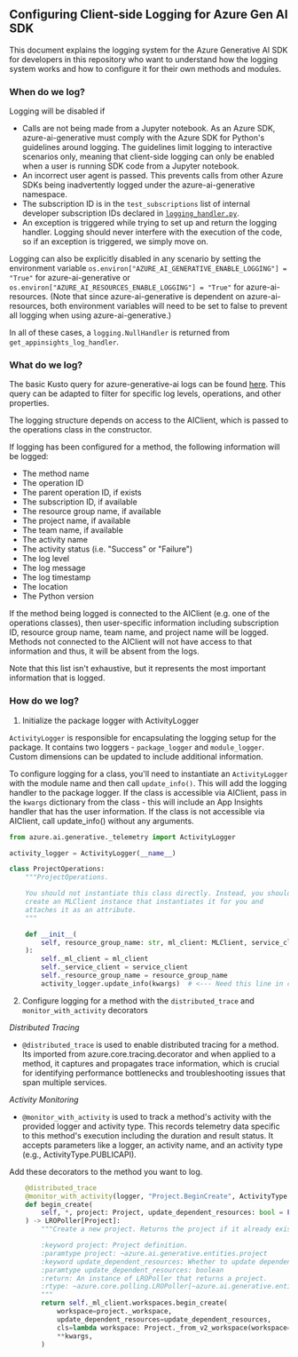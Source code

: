 ## Configuring Client-side Logging for Azure Gen AI SDK


This document explains the logging system for the Azure Generative AI SDK for developers in this repository who want to understand how the logging system works and how to configure it for their own methods and modules.



### When do we log?

Logging will be disabled if
 - Calls are not being made from a Jupyter notebook. As an Azure SDK, azure-ai-generative must comply with the Azure SDK for Python's guidelines around logging. The guidelines limit logging to interactive scenarios only, meaning that client-side logging can only be enabled when a user is running SDK code from a Jupyter notebook.
 - An incorrect user agent is passed. This prevents calls from other Azure SDKs being inadvertently logged under the azure-ai-generative namespace.
 - The subscription ID is in the `test_subscriptions` list of internal developer subscription IDs declared in [`logging_handler.py`](https://github.com/Azure/azure-sdk-for-python/blob/main/sdk/ai/azure-ai-generative/azure/ai/generative/_telemetry/logging_handler.py). 
 - An exception is triggered while trying to set up and return the logging handler. Logging should never interfere with the execution of the code, so if an exception is triggered, we simply move on.

Logging can also be explicitly disabled in any scenario by setting the environment variable `os.environ["AZURE_AI_GENERATIVE_ENABLE_LOGGING"] = "True"` for azure-ai-generative or `os.environ["AZURE_AI_RESOURCES_ENABLE_LOGGING"] = "True"` for azure-ai-resources. (Note that since azure-ai-generative is dependent on azure-ai-resources, both environment variables will need to be set to false to prevent all logging when using azure-ai-generative.)

In all of these cases, a `logging.NullHandler` is returned from `get_appinsights_log_handler`.

### What do we log?

The basic Kusto query for azure-generative-ai logs can be found [here](https://ms.portal.azure.com/#view/Microsoft_OperationsManagementSuite_Workspace/Logs.ReactView/resourceId/%2Fsubscriptions%2F589c7ae9-223e-45e3-a191-98433e0821a9%2FresourceGroups%2Fvienna-sdk%2Fproviders%2Fmicrosoft.insights%2Fcomponents%2Fvienna-sdk-unitedstates/source/LogsBlade.AnalyticsShareLinkToQuery/q/H4sIAAAAAAAAA42PwW7CQAxE73yF2VNyAIk7qYTa%252F4isjZWs1LUj29sUxMezuZD2grjO88x4XDGS7e6wTKQEnjKZY57howMcpTlN2gLy8IecgWVp2qen6oYjQaXqtiSfIFyip5%252Fk10%252FJ8zc5DWGrEHNNPDaxmEv%252BqrlsSdiOxUj7msTewr6DsHro16m2r%252BiyEujeC9isSiZFI%252FWjSplf%252Bv%252Bf9oyZtpnbC1HYMbFBwFtROmA6VJ0U62YKDxOKl7dSAQAA). This query can be adapted to filter for specific log levels, operations, and other properties.

The logging structure depends on access to the AIClient, which is passed to the operations class in the constructor. 

If logging has been configured for a method, the following information will be logged:
 - The method name
 - The operation ID
 - The parent operation ID, if exists
 - The subscription ID, if available
 - The resource group name, if available
 - The project name, if available
 - The team name, if available
 - The activity name
 - The activity status (i.e. "Success" or "Failure")
 - The log level
 - The log message
 - The log timestamp
 - The location
 - The Python version

If the method being logged is connected to the AIClient (e.g. one of the operations classes), then user-specific information including subscription ID, resource group name, team name, and project name will be logged. Methods not connected to the AIClient will not have access to that information and thus, it will be absent from the logs. 

Note that this list isn't exhaustive, but it represents the most important information that is logged.

### How do we log?

1. Initialize the package logger with ActivityLogger

`ActivityLogger` is responsible for encapsulating the logging setup for the package. It contains two loggers - `package_logger` and `module_logger`. Custom dimensions can be updated to include additional information.

To configure logging for a class, you'll need to instantiate an `ActivityLogger` with the module name and then call `update_info()`. This will add the logging handler to the package logger. If the class is accessible via AIClient, pass in the `kwargs` dictionary from the class - this will include an App Insights handler that has the user information. If the class is not accessible via AIClient, call update_info() without any arguments. 


```python
from azure.ai.generative._telemetry import ActivityLogger

activity_logger = ActivityLogger(__name__)

class ProjectOperations:
    """ProjectOperations.

    You should not instantiate this class directly. Instead, you should
    create an MLClient instance that instantiates it for you and
    attaches it as an attribute.
    """

    def __init__(
        self, resource_group_name: str, ml_client: MLClient, service_client: ServiceClient062023Preview, **kwargs: Any
    ):
        self._ml_client = ml_client
        self._service_client = service_client
        self._resource_group_name = resource_group_name
        activity_logger.update_info(kwargs)  # <--- Need this line in constructor
```

2. Configure logging for a method with the `distributed_trace` and `monitor_with_activity` decorators

*Distributed Tracing*
 - `@distributed_trace` is used to enable distributed tracing for a method. Its imported from azure.core.tracing.decorator and when applied to a method, it captures and propagates trace information, which is crucial for identifying performance bottlenecks and troubleshooting issues that span multiple services.

*Activity Monitoring*
 - `@monitor_with_activity` is used to track a method's activity with the provided logger and activity type. This records telemetry data specific to this method's execution including the duration and result status. It accepts parameters like a logger, an activity name, and an activity type (e.g., ActivityType.PUBLICAPI).

Add these decorators to the method you want to log.

```python
    @distributed_trace
    @monitor_with_activity(logger, "Project.BeginCreate", ActivityType.PUBLICAPI)
    def begin_create(
        self, *, project: Project, update_dependent_resources: bool = False, **kwargs
    ) -> LROPoller[Project]:
        """Create a new project. Returns the project if it already exists.

        :keyword project: Project definition.
        :paramtype project: ~azure.ai.generative.entities.project
        :keyword update_dependent_resources: Whether to update dependent resources
        :paramtype update_dependent_resources: boolean
        :return: An instance of LROPoller that returns a project.
        :rtype: ~azure.core.polling.LROPoller[~azure.ai.generative.entities.project]
        """
        return self._ml_client.workspaces.begin_create(
            workspace=project._workspace,
            update_dependent_resources=update_dependent_resources,
            cls=lambda workspace: Project._from_v2_workspace(workspace=workspace),
            **kwargs,
        )
```